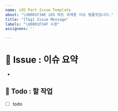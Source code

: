 ```yaml
---
name: iOS Part Issue Template
about: "\U0001F34E iOS 파트 과제용 이슈 템플릿입니다."
title: "[Tag] Issue Message"
labels: "\U0001F34F 수용"
assignees: ''

---
```


# 🍎 Issue : 이슈 요약

<!-- N차 과제에 대해 설명해주세요. -->
- 

## 📝 Todo : 할 작업

<!-- 해야 할 일을 적어주세요. -->

- [ ] todo
